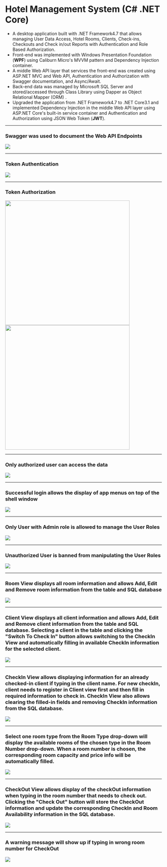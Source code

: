 # Hotel Management System (C# .NET Core)
<ul>
  <li> A desktop application built with .NET Framework4.7 that allows managing User Data Access, Hotel Rooms, Clients, Check-ins, Checkouts and Check in/out Reports with Authentication and Role Based Authorization. </li>
  <li> Front-end was implemented with Windows Presentation Foundation (<strong>WPF</strong>) using Caliburn Micro's MVVM pattern and Dependency Injection container. </li>
  <li> A middle Web API layer that services the front-end was created using ASP.NET MVC and Web API, Authentication and Authorization with Swagger documentation, and Async/Await. </li>
  <li> Back-end data was managed by Microsoft SQL Server and stored/accessed through Class Library using Dapper as Object Relational Mapper (ORM) . </li> 
  <li> Upgraded the application from .NET Framework4.7 to .NET Core3.1 and implemented Dependency Injection in the middle Web API layer using ASP.NET Core's built-in service container and Authentication and Authorization using JSON Web Token (<strong>JWT</strong>).</li>
</ul>


<hr />
<h3> Swagger was used to document the Web API Endpoints</h3>
<img src="./Images/JWTSwagger.png">
 
 
<hr />
<h3> Token Authentication </h3>
<img src="./Images/getToken.png">


<hr />
<h3> Token Authorization </h3>
<p>
<img src="./Images/login1.png" width="400">
<img src="./Images/login2.png" width="400">
</p>


<hr />
<h3> Only authorized user can access the data </h3>
<img src="./Images/authorizedDataAccess.png">


<hr />
<h3>Successful login allows the display of app menus on top of the shell window</h3>
<img src="./Images/Login.png">


<hr />
<h3>Only User with Admin role is allowed to manage the User Roles </h3>
<img src="./Images/User.png">


<hr />
<h3> Unauthorized User is banned from manipulating the User Roles </h3>
<img src="./Images/unauthorizedUser.png">


<hr />
<h3> Room View displays all room information and allows Add, Edit and Remove room information from the table and SQL database </h3>
<img src="./Images/room.png">


<hr />
<h3> Client View displays all client information and allows Add, Edit and Remove client information from the table and SQL database. Selecting a client in the table and clicking the "Switch To Check In" button allows switching to the CheckIn View and automatically filling in available CheckIn information for the selected client. </h3>
<img src="./Images/client.png">


<hr />
<h3> CheckIn View allows displaying information for an already checked-in client if typing in the client name. For new checkIn, client needs to register in Client view first and then fill in required information to check in. CheckIn View also allows clearing the filled-in fields and removing CheckIn information from the SQL database. </h3>
<img src="./Images/checkedIn.png">


<hr />
<h3> Select one room type from the Room Type drop-down will display the available rooms of the chosen type in the Room Number drop-down. When a room number is chosen, the corresponding room capacity and price info will be automatically filled. </h3>
<img src="./Images/checkIn.png">


<hr />
<h3> CheckOut View allows display of the checkOut information when typing in the room number that needs to check out. Clicking the "Check Out" button will store the CheckOut information and update the corresponding CheckIn and Room Availability information in the SQL database. </h3>
<img src="./Images/checkedOut.png">


<hr />
<h3> A warning message will show up if typing in wrong room number for CheckOut </h3>
<img src="./Images/checkOut.png">


